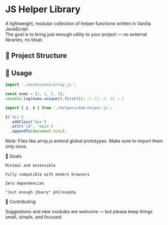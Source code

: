 # JS Helper Library

A lightweight, modular collection of helper functions written in Vanilla JavaScript.  
The goal is to bring just enough utility to your project — no external libraries, no bloat.

## 📁 Project Structure


## 🚀 Usage

```js
import './extensions/array.js';

const nums = [1, 2, 2, 3];
console.log(nums.unique().first()); // [1, 2, 3] → 1

import { £, $ } from './helpers/dom-helper.js';

£('div')
  .addClass('box')
  .attr('id', 'main')
  .appendTo(document.body);
```

Note: Files like array.js extend global prototypes. Make sure to import them only once.

🎯 Goals

    Minimal and extensible

    Fully compatible with modern browsers

    Zero dependencies

    "Just enough jQuery" philosophy

🤝 Contributing

Suggestions and new modules are welcome — but please keep things small, simple, and focused.
